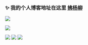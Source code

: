 ### ✨ 我的个人博客地址在这里 [拂杨柳](https://fuyl.cc)
<img src="https://readme-typing-svg.herokuapp.com/?lines=Welcome,%20visitor!;I‘m%20拂杨柳!&font=Roboto" />
<p>
<img src="https://img.shields.io/badge/%E8%AF%AD%E8%A8%80-java-blue" />
</p>


[![](https://github-readme-stats.vercel.app/api?username=chenjunwen&hide_title=true&hide_border=true&show_icons=true&include_all_commits=true&border_radius=0)](https://fuyl.cc)
<img align=""  src="https://github-readme-stats.vercel.app/api/top-langs/?username=chenjunwen&hide_title=true&hide_border=true&layout=compact&border_radius=0" />
<img src="https://github-readme-streak-stats.herokuapp.com/?user=chenjunwen" />


<!--
**chenjunwen/chenjunwen** is a ✨ _special_ ✨ repository because its `README.md` (this file) appears on your GitHub profile.

Here are some ideas to get you started:

- 🔭 I’m currently working on ...
- 🌱 I’m currently learning ...
- 👯 I’m looking to collaborate on ...
- 🤔 I’m looking for help with ...
- 💬 Ask me about ...
- 📫 How to reach me: ...
- 😄 Pronouns: ...
- ⚡ Fun fact: ...
-->
